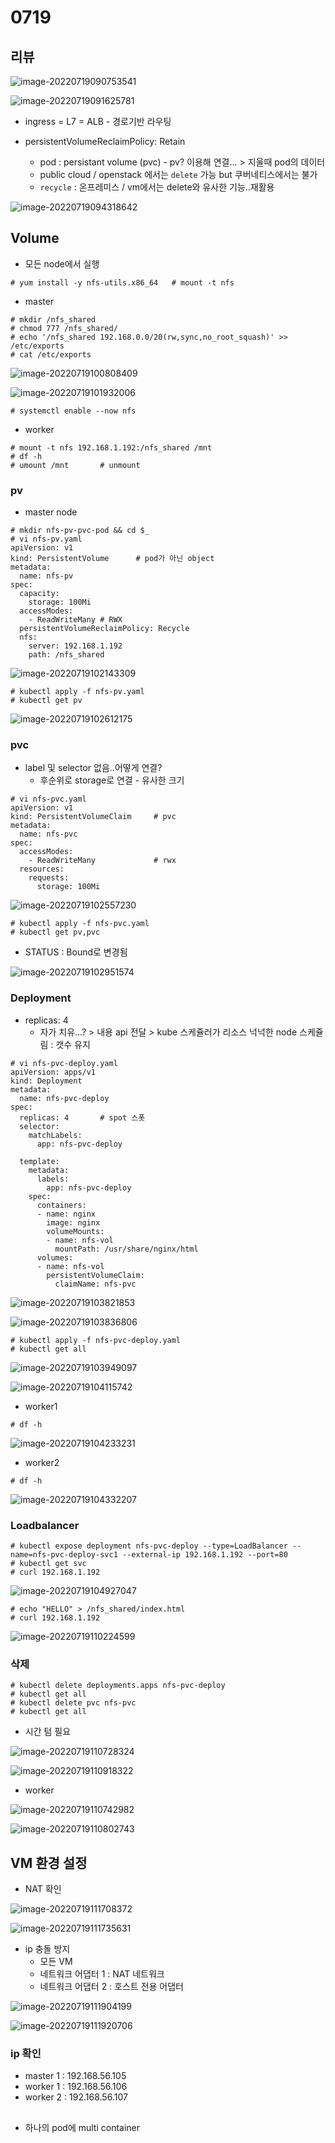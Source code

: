 # 0719

## 리뷰

![image-20220719090753541](md-images/0719/image-20220719090753541.png)

![image-20220719091625781](../../../AppData/Roaming/Typora/typora-user-images/image-20220719091625781.png)

* ingress = L7 = ALB - 경로기반 라우팅



* persistentVolumeReclaimPolicy: Retain
  * pod : persistant volume (pvc) - pv? 이용해 연결... > 지울때 pod의 데이터
  * public cloud / openstack 에서는 `delete` 가능 but 쿠버네티스에서는 불가
  * `recycle` : 온프레미스 / vm에서는 delete와 유사한 기능..재활용



![image-20220719094318642](../../../AppData/Roaming/Typora/typora-user-images/image-20220719094318642.png)



## Volume

* 모든 node에서 실행

```
# yum install -y nfs-utils.x86_64	# mount -t nfs
```



* master

```
# mkdir /nfs_shared
# chmod 777 /nfs_shared/
# echo '/nfs_shared 192.168.0.0/20(rw,sync,no_root_squash)' >> /etc/exports
# cat /etc/exports
```

![image-20220719100808409](md-images/0719/image-20220719100808409.png)

![image-20220719101932006](md-images/0719/image-20220719101932006.png)

```
# systemctl enable --now nfs
```

* worker 

```
# mount -t nfs 192.168.1.192:/nfs_shared /mnt
# df -h
# umount /mnt		# unmount
```



### pv

* master node

```
# mkdir nfs-pv-pvc-pod && cd $_
# vi nfs-pv.yaml
apiVersion: v1
kind: PersistentVolume		# pod가 아닌 object
metadata:
  name: nfs-pv
spec:
  capacity:
    storage: 100Mi
  accessModes:
    - ReadWriteMany	# RWX
  persistentVolumeReclaimPolicy: Recycle
  nfs:
    server: 192.168.1.192
    path: /nfs_shared
```

![image-20220719102143309](md-images/0719/image-20220719102143309.png)

```
# kubectl apply -f nfs-pv.yaml
# kubectl get pv
```

![image-20220719102612175](md-images/0719/image-20220719102612175.png)



### pvc

* label 및 selector 없음..어떻게 연결?
  * 후순위로 storage로 연결 - 유사한 크기

```
# vi nfs-pvc.yaml
apiVersion: v1
kind: PersistentVolumeClaim		# pvc
metadata:
  name: nfs-pvc
spec:
  accessModes:
    - ReadWriteMany				# rwx
  resources:
    requests:
      storage: 100Mi
```

![image-20220719102557230](md-images/0719/image-20220719102557230.png)

```
# kubectl apply -f nfs-pvc.yaml
# kubectl get pv,pvc
```

* STATUS : Bound로 변경됨

![image-20220719102951574](md-images/0719/image-20220719102951574.png)

### Deployment

* replicas: 4
  * 자가 치유...? > 내용 api 전달  > kube 스케쥴러가 리소스 넉넉한 node 스케쥴림 : 갯수 유지

```
# vi nfs-pvc-deploy.yaml
apiVersion: apps/v1
kind: Deployment
metadata:
  name: nfs-pvc-deploy
spec:
  replicas: 4		# spot 스폿
  selector:
    matchLabels:
      app: nfs-pvc-deploy

  template:
    metadata:
      labels:
        app: nfs-pvc-deploy
    spec:
      containers:
      - name: nginx
        image: nginx
        volumeMounts:
        - name: nfs-vol
          mountPath: /usr/share/nginx/html
      volumes:
      - name: nfs-vol
        persistentVolumeClaim:
          claimName: nfs-pvc
```

![image-20220719103821853](md-images/0719/image-20220719103821853.png)

![image-20220719103836806](md-images/0719/image-20220719103836806.png)

```
# kubectl apply -f nfs-pvc-deploy.yaml
# kubectl get all
```

![image-20220719103949097](md-images/0719/image-20220719103949097.png)

![image-20220719104115742](md-images/0719/image-20220719104115742.png)

* worker1

```
# df -h
```

![image-20220719104233231](md-images/0719/image-20220719104233231.png)

* worker2

```
# df -h
```

![image-20220719104332207](md-images/0719/image-20220719104332207.png)

### Loadbalancer

```
# kubectl expose deployment nfs-pvc-deploy --type=LoadBalancer --name=nfs-pvc-deploy-svc1 --external-ip 192.168.1.192 --port=80
# kubectl get svc
# curl 192.168.1.192
```

![image-20220719104927047](md-images/0719/image-20220719104927047.png)

```
# echo "HELLO" > /nfs_shared/index.html
# curl 192.168.1.192
```

![image-20220719110224599](md-images/0719/image-20220719110224599.png)

### 삭제

```
# kubectl delete deployments.apps nfs-pvc-deploy
# kubectl get all
# kubectl delete pvc nfs-pvc
# kubectl get all
```

* 시간 텀 필요

![image-20220719110728324](md-images/0719/image-20220719110728324.png)

![image-20220719110918322](md-images/0719/image-20220719110918322.png)

* worker

![image-20220719110742982](md-images/0719/image-20220719110742982.png)

![image-20220719110802743](md-images/0719/image-20220719110802743.png)



## VM 환경 설정

* NAT 확인

![image-20220719111708372](md-images/0719/image-20220719111708372.png)

![image-20220719111735631](md-images/0719/image-20220719111735631.png)

* ip 충돌 방지
  * 모든  VM
  * 네트워크 어댑터 1 : NAT 네트워크
  * 네트워크 어댑터 2 : 호스트 전용 어댑터

![image-20220719111904199](md-images/0719/image-20220719111904199.png)

![image-20220719111920706](md-images/0719/image-20220719111920706.png)

### ip 확인

* master 1 : 192.168.56.105
* worker 1 : 192.168.56.106
* worker 2 : 192.168.56.107

## 

* 하나의 pod에 multi container
